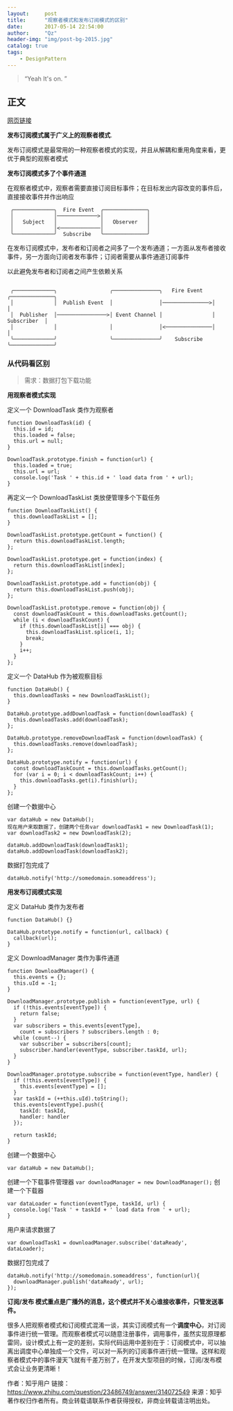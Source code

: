 ```yaml
---
layout:     post
title:      "观察者模式和发布订阅模式的区别"
date:       2017-05-14 22:54:00
author:     "Qz"
header-img: "img/post-bg-2015.jpg"
catalog: true
tags:
    - DesignPattern
---
```


> “Yeah It's on. ”


## 正文
[网页链接](https://www.zhihu.com/question/23486749)


**发布订阅模式属于广义上的观察者模式**.

发布订阅模式是最常用的一种观察者模式的实现，并且从解耦和重用角度来看，更优于典型的观察者模式


**发布订阅模式多了个事件通道**


在观察者模式中，观察者需要直接订阅目标事件；在目标发出内容改变的事件后，直接接收事件并作出响应

```
 ╭─────────────╮  Fire Event  ╭──────────────╮
 │             │─────────────>│              │
 │   Subject   │              │   Observer   │
 │             │<─────────────│              │
 ╰─────────────╯  Subscribe   ╰──────────────╯
````



在发布订阅模式中，发布者和订阅者之间多了一个发布通道；一方面从发布者接收事件，另一方面向订阅者发布事件；订阅者需要从事件通道订阅事件


以此避免发布者和订阅者之间产生依赖关系


```

 ╭─────────────╮                 ╭───────────────╮   Fire Event   ╭──────────────╮
 │             │  Publish Event  │               │───────────────>│              │
 │  Publisher  │────────────────>│ Event Channel │                │  Subscriber  │
 │             │                 │               │<───────────────│              │
 ╰─────────────╯                 ╰───────────────╯    Subscribe   ╰──────────────╯
 ```


### 从代码看区别

>需求：数据打包下载功能 

**用观察者模式实现**

定义一个 DownloadTask 类作为观察者
```
function DownloadTask(id) {
  this.id = id;
  this.loaded = false;
  this.url = null;
}

DownloadTask.prototype.finish = function(url) {
  this.loaded = true;
  this.url = url;
  console.log('Task ' + this.id + ' load data from ' + url);
}
```
再定义一个 DownloadTaskList 类放便管理多个下载任务
```
function DownloadTaskList() {
  this.downloadTaskList = [];
}

DownloadTaskList.prototype.getCount = function() {
  return this.downloadTaskList.length;
};

DownloadTaskList.prototype.get = function(index) {
  return this.downloadTaskList[index];
};

DownloadTaskList.prototype.add = function(obj) {
  return this.downloadTaskList.push(obj);
};

DownloadTaskList.prototype.remove = function(obj) {
  const downloadTaskCount = this.downloadTasks.getCount();
  while (i < downloadTaskCount) {
    if (this.downloadTaskList[i] === obj) {
      this.downloadTaskList.splice(i, 1);
      break;
    }
    i++;
  }
};
```
定义一个 DataHub 作为被观察目标
```
function DataHub() {
  this.downloadTasks = new DownloadTaskList();
}

DataHub.prototype.addDownloadTask = function(downloadTask) {
  this.downloadTasks.add(downloadTask);
};

DataHub.prototype.removeDownloadTask = function(downloadTask) {
  this.downloadTasks.remove(downloadTask);
};

DataHub.prototype.notify = function(url) {
  const downloadTaskCount = this.downloadTasks.getCount();
  for (var i = 0; i < downloadTaskCount; i++) {
    this.downloadTasks.get(i).finish(url);
  }
};
```
创建一个数据中心
```
var dataHub = new DataHub();
现在用户来取数据了，创建两个任务var downloadTask1 = new DownloadTask(1);
var downloadTask2 = new DownloadTask(2);

dataHub.addDownloadTask(downloadTask1);
dataHub.addDownloadTask(downloadTask2);

```
数据打包完成了
```
dataHub.notify('http://somedomain.someaddress');
```





**用发布订阅模式实现**

定义 DataHub 类作为发布者
```
function DataHub() {}

DataHub.prototype.notify = function(url, callback) {
  callback(url);
}
```
定义 DownloadManager 类作为事件通道
```
function DownloadManager() {
  this.events = {};
  this.uId = -1;
}

DownloadManager.prototype.publish = function(eventType, url) {
  if (!this.events[eventType]) {
    return false;
  }
  var subscribers = this.events[eventType],
    count = subscribers ? subscribers.length : 0;
  while (count--) {
    var subscriber = subscribers[count];
    subscriber.handler(eventType, subscriber.taskId, url);
  }
}

DownloadManager.prototype.subscribe = function(eventType, handler) {
  if (!this.events[eventType]) {
    this.events[eventType] = [];
  }
  var taskId = (++this.uId).toString();
  this.events[eventType].push({
    taskId: taskId,
    handler: handler
  });

  return taskId;
}
```
创建一个数据中心
```
var dataHub = new DataHub();
```
创建一个下载事件管理器
```var downloadManager = new DownloadManager();```
创建一个下载器
```
var dataLoader = function(eventType, taskId, url) {
  console.log('Task ' + taskId + ' load data from ' + url);
}
```
用户来请求数据了
```
var downloadTask1 = downloadManager.subscribe('dataReady', dataLoader);
```
数据打包完成了
```
dataHub.notify('http://somedomain.someaddress', function(url){
  downloadManager.publish('dataReady', url);
});
```






**订阅/发布 模式重点是广播外的消息，这个模式并不关心谁接收事件，只管发送事件。**


很多人把观察者模式和订阅模式混淆一谈，其实订阅模式有一个**调度中心**，对订阅事件进行统一管理。而观察者模式可以随意注册事件，调用事件，虽然实现原理都雷同，设计模式上有一定的差别，实际代码运用中差别在于：订阅模式中，可以抽离出调度中心单独成一个文件，可以对一系列的订阅事件进行统一管理。这样和观察者模式中的事件漫天飞就有千差万别了，在开发大型项目的时候，订阅/发布模式会让业务更清晰！


作者：知乎用户
链接：https://www.zhihu.com/question/23486749/answer/314072549
来源：知乎
著作权归作者所有。商业转载请联系作者获得授权，非商业转载请注明出处。


















